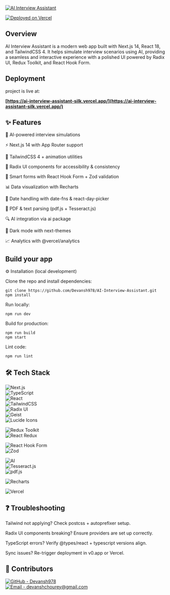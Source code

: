[![AI Interview Assistant](https://img.shields.io/badge/AI%20Interview%20Assistant-Live%20Demo-1E90FF?style=for-the-badge&logo=react&logoColor=white)](https://ai-interview-assistant-silk.vercel.app/)


[![Deployed on Vercel](https://img.shields.io/badge/Deployed%20on-Vercel-black?style=for-the-badge&logo=vercel)](https://vercel.com/devansh978s-projects/ai-interview-assistant)


## Overview

AI Interview Assistant is a modern web app built with Next.js 14, React 18, and TailwindCSS 4.
It helps simulate interview scenarios using AI, providing a seamless and interactive experience with a polished UI powered by Radix UI, Redux Toolkit, and React Hook Form.

## Deployment

project is live at:

**[https://ai-interview-assistant-silk.vercel.app/](https://ai-interview-assistant-silk.vercel.app/)**

## ✨ Features

🤖 AI-powered interview simulations

⚡ Next.js 14 with App Router support

🎨 TailwindCSS 4 + animation utilities

🧩 Radix UI components for accessibility & consistency

📝 Smart forms with React Hook Form + Zod validation

📊 Data visualization with Recharts

📅 Date handling with date-fns & react-day-picker

📄 PDF & text parsing (pdf.js + Tesseract.js)

🔍 AI integration via ai package

🌙 Dark mode with next-themes

📈 Analytics with @vercel/analytics

## Build your app

⚙️ Installation (local development)

Clone the repo and install dependencies:
```
git clone https://github.com/Devansh978/AI-Interview-Assistant.git
npm install
```


Run locally:
```
npm run dev
```

Build for production:
```
npm run build
npm start
```

Lint code:
```
npm run lint
```
## 🛠 Tech Stack

![Next.js](https://img.shields.io/badge/Next.js-14-black?style=for-the-badge&logo=next.js)  
![TypeScript](https://img.shields.io/badge/TypeScript-5-blue?style=for-the-badge&logo=typescript)  
![React](https://img.shields.io/badge/React-18-61DAFB?style=for-the-badge&logo=react&logoColor=black)  
![TailwindCSS](https://img.shields.io/badge/TailwindCSS-4-38B2AC?style=for-the-badge&logo=tailwind-css&logoColor=white)  
![Radix UI](https://img.shields.io/badge/Radix%20UI-Accessible%20Components-111?style=for-the-badge&logo=radix-ui)  
![Geist](https://img.shields.io/badge/Geist-Design%20System-black?style=for-the-badge)  
![Lucide Icons](https://img.shields.io/badge/Lucide-Icons-orange?style=for-the-badge&logo=lucide)  

![Redux Toolkit](https://img.shields.io/badge/Redux%20Toolkit-Modern%20Redux-764ABC?style=for-the-badge&logo=redux)  
![React Redux](https://img.shields.io/badge/React%20Redux-State%20Management-764ABC?style=for-the-badge&logo=redux&logoColor=white)  

![React Hook Form](https://img.shields.io/badge/React%20Hook%20Form-Forms%20Made%20Easy-EC5990?style=for-the-badge&logo=reacthookform)  
![Zod](https://img.shields.io/badge/Zod-Schema%20Validation-3066BE?style=for-the-badge)  

![AI](https://img.shields.io/badge/AI-Integration-000?style=for-the-badge&logo=openai)  
![Tesseract.js](https://img.shields.io/badge/Tesseract.js-OCR-5D5D5D?style=for-the-badge)  
![pdf.js](https://img.shields.io/badge/pdf.js-PDF%20Parsing-FF0000?style=for-the-badge&logo=adobeacrobatreader)  

![Recharts](https://img.shields.io/badge/Recharts-Data%20Viz-22B5BF?style=for-the-badge)  

![Vercel](https://img.shields.io/badge/Vercel-Deployment-black?style=for-the-badge&logo=vercel)


## ❓ Troubleshooting

Tailwind not applying? Check postcss + autoprefixer setup.

Radix UI components breaking? Ensure providers are set up correctly.

TypeScript errors? Verify @types/react + typescript versions align.

Sync issues? Re-trigger deployment in v0.app or Vercel.

## 👥 Contributors

[![GitHub - Devansh978](https://img.shields.io/badge/GitHub-Devansh978-black?style=for-the-badge&logo=github)](https://github.com/Devansh978)  
[![Email - devanshchourey@gmail.com](https://img.shields.io/badge/Email-devanshchourey%40gmail.com-red?style=for-the-badge&logo=gmail)](mailto:devanshchourey@gmail.com)



